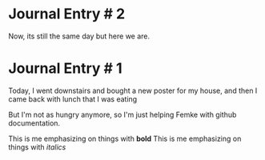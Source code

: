 
# Journal Entry # 2

Now, its still the same day but here we are.


# Journal Entry # 1 



Today, I went downstairs and bought a new poster for my house, and then I came back with lunch that I was eating 

But I'm not as hungry anymore, so I'm just helping Femke with github documentation. 

This is me emphasizing on things with **bold** 
This is me emphasizing on things with *italics*
